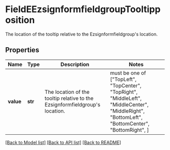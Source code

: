 # FieldEEzsignformfieldgroupTooltipposition

The location of the tooltip relative to the Ezsignformfieldgroup's location.

## Properties
Name | Type | Description | Notes
------------ | ------------- | ------------- | -------------
**value** | **str** | The location of the tooltip relative to the Ezsignformfieldgroup&#39;s location. |  must be one of ["TopLeft", "TopCenter", "TopRight", "MiddleLeft", "MiddleCenter", "MiddleRight", "BottomLeft", "BottomCenter", "BottomRight", ]

[[Back to Model list]](../README.md#documentation-for-models) [[Back to API list]](../README.md#documentation-for-api-endpoints) [[Back to README]](../README.md)


